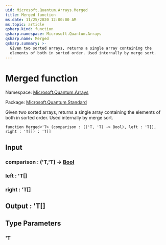 ```yaml
---
uid: Microsoft.Quantum.Arrays.Merged
title: Merged function
ms.date: 11/25/2020 12:00:00 AM
ms.topic: article
qsharp.kind: function
qsharp.namespace: Microsoft.Quantum.Arrays
qsharp.name: Merged
qsharp.summary: >-
  Given two sorted arrays, returns a single array containing the
  elements of both in sorted order. Used internally by merge sort.
---
```


# Merged function

Namespace: [Microsoft.Quantum.Arrays](xref:Microsoft.Quantum.Arrays)

Package: [Microsoft.Quantum.Standard](https://nuget.org/packages/Microsoft.Quantum.Standard)


Given two sorted arrays, returns a single array containing theelements of both in sorted order. Used internally by merge sort.

```qsharp
function Merged<'T> (comparison : (('T, 'T) -> Bool), left : 'T[], right : 'T[]) : 'T[]
```


## Input

### comparison : ('T,'T) -> [Bool](xref:microsoft.quantum.user-guide.language.types)




### left : 'T[]




### right : 'T[]





## Output : 'T[]



## Type Parameters

### 'T

